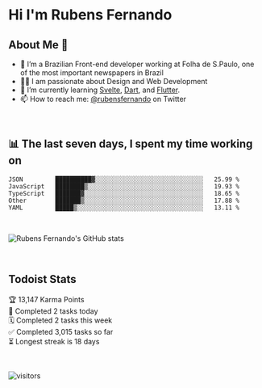 # Hi I'm Rubens Fernando

## About Me 🚀

- 🌱 I’m a Brazilian Front-end developer working at Folha de S.Paulo, one of the most important newspapers in Brazil
- 👨‍💻 I am passionate about Design and Web Development
- 📖 I’m currently learning [Svelte](https://svelte.dev/), [Dart](https://dart.dev/), and [Flutter](https://flutter.dev/).
- 📫 How to reach me: [@rubensfernando](https://twitter.com/rubensfernando) on Twitter

<br />

## 📊 The last seven days, I spent my time working on

<!--START_SECTION:waka-->
```text
JSON         ██████████▓░░░░░░░░░░░░░░░░░░░░░░░░░░░░░░   25.99 % 
JavaScript   ████████▒░░░░░░░░░░░░░░░░░░░░░░░░░░░░░░░░   19.93 % 
TypeScript   ███████▓░░░░░░░░░░░░░░░░░░░░░░░░░░░░░░░░░   18.65 % 
Other        ███████▒░░░░░░░░░░░░░░░░░░░░░░░░░░░░░░░░░   17.88 % 
YAML         █████▒░░░░░░░░░░░░░░░░░░░░░░░░░░░░░░░░░░░   13.11 % 
```
<!--END_SECTION:waka-->

<br />

![Rubens Fernando's GitHub stats](https://github-readme-stats.vercel.app/api?username=rubensfernando&show_icons=true&hide_border=true)

<br />

## Todoist Stats

<!-- TODO-IST:START -->
🏆  13,147 Karma Points           
🌸  Completed 2 tasks today           
🗓  Completed 2 tasks this week           
✅  Completed 3,015 tasks so far           
⏳  Longest streak is 18 days
<!-- TODO-IST:END -->

<br>

![visitors](https://visitor-badge.laobi.icu/badge?page_id=rubensfernando.rubensfernando)
